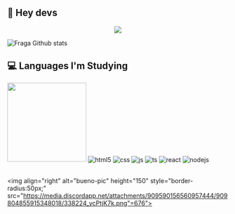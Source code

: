 ## 👋 Hey devs
<p align="center"> <img src="https://discord.c99.nl/widget/theme-5/465859183250767882.png" /> </p>

![Fraga Github stats](https://github-readme-stats.vercel.app/api?username=buenindvl&show_icons=true&theme=tokyonight)

## 💻 Languages I'm Studying 
<div style="display: inline_block">
<img height="180em" src="https://github-readme-stats.vercel.app/api/top-langs/?username=rafaballerini&layout=compact&langs_count=7&theme=tokyonight"/>
  <img align="center" alt="html5" src="https://img.shields.io/badge/HTML5-E34F26?style=for-the-badge&logo=html5&logoColor=white" />
  <img align="center" alt="css" src="https://img.shields.io/badge/CSS3-1572B6?style=for-the-badge&logo=css3&logoColor=white" />
  <img align="center" alt="js" src="https://img.shields.io/badge/JavaScript-F7DF1E?style=for-the-badge&logo=javascript&logoColor=black" />
  <img align="center" alt="ts" src="https://img.shields.io/badge/TypeScript-007ACC?style=for-the-badge&logo=typescript&logoColor=white" />
  <img align="center" alt="react" src="https://img.shields.io/badge/React-20232A?style=for-the-badge&logo=react&logoColor=61DAFB" />
  <img align="center" alt="nodejs" src="https://img.shields.io/badge/Node.js-43853D?style=for-the-badge&logo=node.js&logoColor=white" />
</div><br/>

<img align="right" alt="bueno-pic" height="150" style="border-radius:50px;" src="https://media.discordapp.net/attachments/909590156560957444/909804855915348018/338224_ycPtjK7k.png"=676">
